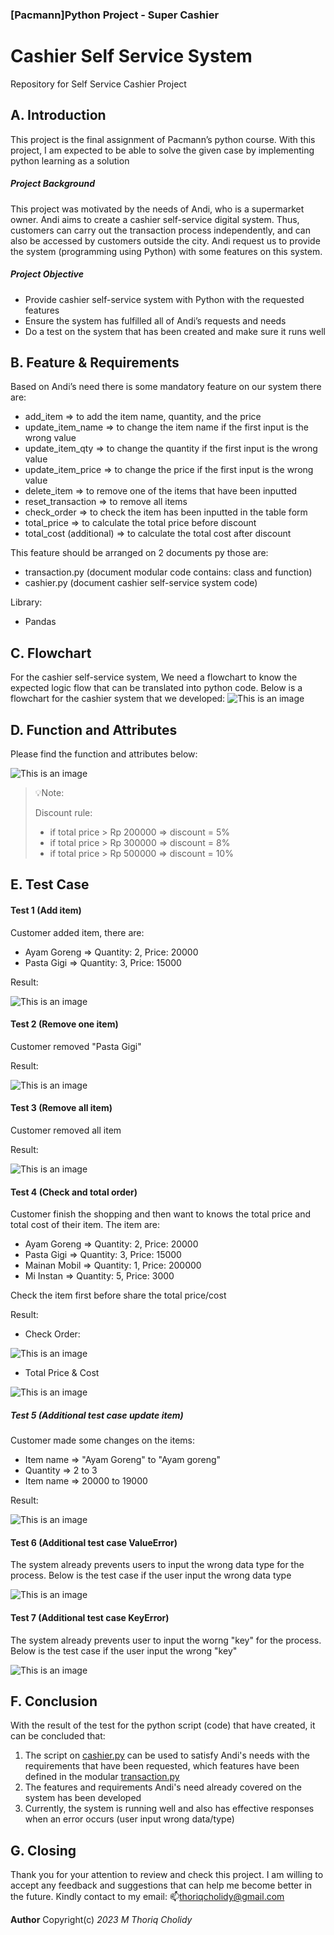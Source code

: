 ### **[Pacmann]Python Project** - Super Cashier
# **Cashier Self Service System**
Repository for Self Service Cashier Project
## **A. Introduction**
This project is the final assignment of Pacmann’s python course. With this project, I am expected to be able to solve the given case by implementing python learning as a solution

##### **Project Background**
This project was motivated by the needs of Andi, who is a supermarket owner. Andi aims to create a cashier self-service digital system. Thus, customers can carry out the transaction process independently, and can also be accessed by customers outside the city.
Andi request us to provide the system (programming using Python) with some features on this system.

##### **Project Objective**
- Provide cashier self-service system with Python with the requested features
- Ensure the system has fulfilled all of Andi’s requests and needs
- Do a test on the system that has been created and make sure it runs well

## **B. Feature & Requirements**
Based on Andi’s need there is some mandatory feature on our system there are:
- add_item ⇒ to add the item name, quantity, and the price
- update_item_name ⇒ to change the item name if the first input is the wrong value
- update_item_qty ⇒ to change the quantity if the first input is the wrong value
- update_item_price ⇒ to change the price if the first input is the wrong value
- delete_item ⇒ to remove one of the items that have been inputted
- reset_transaction ⇒ to remove all items
- check_order ⇒ to check the item has been inputted in the table form
- total_price ⇒ to calculate the total price before discount
- total_cost (additional) ⇒ to calculate the total cost after discount

This feature should be arranged on 2 documents py those are:
- transaction.py (document modular code contains: class and function)
- cashier.py (document cashier self-service system code)

Library:
- Pandas

## **C. Flowchart**
For the cashier self-service system, We need a flowchart to know the expected logic flow that can be translated into python code.
Below is a flowchart for the cashier system that we developed:
![This is an image](https://github.com/thoriqcholidy/Pacmann-Self-Service-Cashier/blob/master/flowchart.png)

## **D. Function and Attributes**
Please find the function and attributes below:

![This is an image](https://github.com/thoriqcholidy/Pacmann-Self-Service-Cashier/blob/master/function.png)

> 💡Note:
>
> Discount rule:
> - if total price > Rp 200000 ⇒ discount = 5%
> - if total price > Rp 300000 ⇒ discount = 8%
> - if total price > Rp 500000 ⇒ discount = 10%

## **E. Test Case**
#### **Test 1 (Add item)** 
Customer added item, there are:
- Ayam Goreng ⇒ Quantity: 2, Price: 20000
- Pasta Gigi  ⇒ Quantity: 3, Price: 15000

Result:

![This is an image](https://github.com/thoriqcholidy/Pacmann-Self-Service-Cashier/blob/master/test1.png)

#### **Test 2 (Remove one item)**
Customer removed "Pasta Gigi"

Result:

![This is an image](https://github.com/thoriqcholidy/Pacmann-Self-Service-Cashier/blob/master/test2.png)

#### **Test 3 (Remove all item)**
Customer removed all item

Result:

![This is an image](https://github.com/thoriqcholidy/Pacmann-Self-Service-Cashier/blob/master/test3.png)

#### **Test 4 (Check and total order)**
Customer finish the shopping and then want to knows the total price and total cost of their item.
The item are:
- Ayam Goreng  ⇒ Quantity: 2, Price: 20000
- Pasta Gigi   ⇒ Quantity: 3, Price: 15000
- Mainan Mobil ⇒ Quantity: 1, Price: 200000
- Mi Instan    ⇒ Quantity: 5, Price: 3000

Check the item first before share the total price/cost

Result:
- Check Order:

![This is an image](https://github.com/thoriqcholidy/Pacmann-Self-Service-Cashier/blob/master/test4.png)

- Total Price & Cost

![This is an image](https://github.com/thoriqcholidy/Pacmann-Self-Service-Cashier/blob/master/test4_total.png)

##### **Test 5 (Additional test case update item)**
Customer made some changes on the items:
- Item name ⇒ "Ayam Goreng" to "Ayam goreng"
- Quantity  ⇒ 2 to 3
- Item name ⇒ 20000 to 19000

Result:

![This is an image](https://github.com/thoriqcholidy/Pacmann-Self-Service-Cashier/blob/master/test5.png)

#### **Test 6 (Additional test case ValueError)**
The system already prevents users to input the wrong data type for the process. 
Below is the test case if the user input the wrong data type

![This is an image](https://github.com/thoriqcholidy/Pacmann-Self-Service-Cashier/blob/master/test6.png)

#### **Test 7 (Additional test case KeyError)**
The system already prevents user to input the worng "key" for the process.
Below is the test case if the user input the wrong "key"

![This is an image](https://github.com/thoriqcholidy/Pacmann-Self-Service-Cashier/blob/master/test7.png)


## **F. Conclusion**
With the result of the test for the python script (code) that have created, it can be concluded that:
1. The script on [cashier.py](https://github.com/thoriqcholidy/Pacmann-Self-Service-Cashier/blob/master/chasier.py) can be used to satisfy Andi's needs with the requirements that have been requested, which features have been defined in the modular [transaction.py](https://github.com/thoriqcholidy/Pacmann-Self-Service-Cashier/blob/master/transaction.py)
2. The features and requirements Andi's need already covered on the system has been developed
3. Currently, the system is running well and also has effective responses when an error occurs (user input wrong data/type)


## **G. Closing**
Thank you for your attention to review and check this project. 
I am willing to accept any feedback and suggestions that can help me become better in the future. 
Kindly contact to my email: 📫thoriqcholidy@gmail.com


**Author** Copyright(c) *2023 M Thoriq Cholidy*







